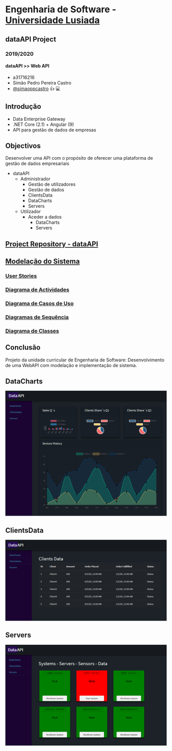 # Engenharia de Software - [Universidade Lusiada](http://www.fam.ulusiada.pt/)
## dataAPI Project
### 2019/2020
#### dataAPI >> Web API 

* a31716216
* Simão Pedro Pereira Castro
* [@simaoppcastro](https://github.com/simaoppcastro)
:+1:  :computer:

## Introdução
* Data Enterprise Gateway
* .NET Core (2.1) + Angular (9)
* API para gestão de dados de empresas 

## Objectivos
Desenvolver uma API com o propósito de oferecer uma plataforma de gestão de dados empresariais 

* dataAPI
    * Administrador
        * Gestão de utilizadores
        * Gestão de dados
        * ClientsData
        * DataCharts
        * Servers
    * Utilizador
        * Aceder a dados
            * DataCharts
            * Servers

## [Project Repository - dataAPI](https://github.com/simaoppcastro/dataAPI)

## [Modelação do Sistema](https://github.com/dataAPI/tree/master/docs)

### [User Stories](https://github.com/UL-ES-2019-2020/SimaoCastro/tree/master/docs/UserStories.md)

### [Diagrama de Actividades](https://github.com/UL-ES-2019-2020/SimaoCastro/tree/master/docs/ActivityDiagram.md)

### [Diagrama de Casos de Uso](https://github.com/UL-ES-2019-2020/SimaoCastro/tree/master/docs/UseCaseDiagrams.md)

### [Diagramas de Sequência](https://github.com/UL-ES-2019-2020/SimaoCastro/tree/master/docs//SequenceDiagram.md)

### [Diagrama de Classes](https://github.com/UL-ES-2019-2020/SimaoCastro/tree/master/docs//ClassDiagram.md)

## Conclusão
Projeto da unidade curricular de Engenharia de Software: Desenvolvimento de uma WebAPI com modelação e implementação de sistema.

## DataCharts

![DataCharts](/images/UI_page1.PNG)

## ClientsData

![ClientsData](/images/UI_page2.PNG)

## Servers

![Servers](/images/UI_page3.PNG)
